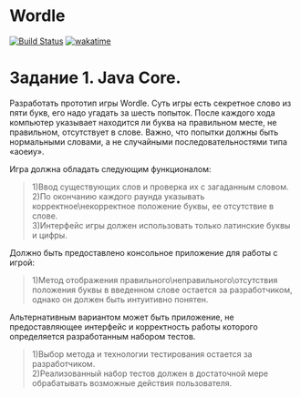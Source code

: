# Wordle 
[![Build Status](https://app.travis-ci.com/DanilKozlov00/Wordle.svg?token=YjJ7dvZ32iyxGEscJx5P&branch=master)](https://app.travis-ci.com/DanilKozlov00/Wordle)
[![wakatime](https://wakatime.com/badge/user/d74ccb6e-3198-45e4-9755-7d8e0cbe5929/project/24100670-d8a1-4dc5-aeea-29bc37f2d382.svg)](https://wakatime.com/badge/user/d74ccb6e-3198-45e4-9755-7d8e0cbe5929/project/24100670-d8a1-4dc5-aeea-29bc37f2d382)

# Задание 1. Java Core. #

Разработать прототип игры Wordle. Суть игры есть секретное слово из пяти букв, его надо угадать за шесть попыток. После каждого хода компьютер указывает находится ли буква на правильном месте, не правильном, отсутствует в слове. Важно, что попытки должны быть нормальными словами, а не случайными последовательностями типа «аоеиу». 
	
Игра должна обладать следующим функционалом:  
  >1)Ввод существующих слов и проверка их с загаданным словом.  
  >2)По окончанию каждого раунда указывать корректное\некорректное положение буквы, ее отсутствие в слове.  
  >3)Интерфейс игры должен использовать только латинские буквы и цифры.  
  
Должно быть предоставлено консольное приложение для работы с игрой:  
  >1)Метод отображения правильного\неправильного\отсутствия положения буквы в введенном слове остается за разработчиком, однако он должен быть интуитивно понятен.  

Альтернативным вариантом может быть приложение, не предоставляющее интерфейс и корректность работы которого определяется разработанным набором тестов.  
  >1)Выбор метода и технологии тестирования остается за разработчиком.  
  >2)Реализованный набор тестов должен в достаточной мере обрабатывать возможные действия пользователя.  
